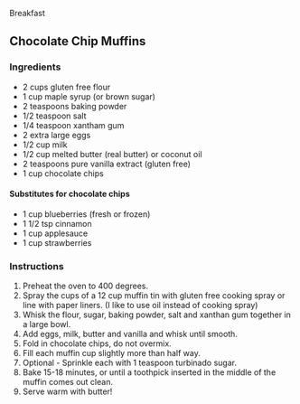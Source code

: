 Breakfast

## Chocolate Chip Muffins

### Ingredients

- 2 cups gluten free flour
- 1 cup maple syrup (or brown sugar)
- 2 teaspoons baking powder
- 1/2 teaspoon salt
- 1/4 teaspoon xantham gum
- 2 extra large eggs
- 1/2 cup milk
- 1/2 cup melted butter (real butter) or coconut oil
- 2 teaspoons pure vanilla extract (gluten free)
- 1 cup chocolate chips

#### Substitutes for chocolate chips

- 1 cup blueberries (fresh or frozen)
- 1 1/2 tsp cinnamon
- 1 cup applesauce
- 1 cup strawberries

### Instructions

1. Preheat the oven to 400 degrees.
2. Spray the cups of a 12 cup muffin tin with gluten free cooking spray or line with paper liners. (I like to use oil instead of cooking spray)
3. Whisk the flour, sugar, baking powder, salt and xanthan gum together in a large bowl.
4. Add eggs, milk, butter and vanilla and whisk until smooth.
5. Fold in chocolate chips, do not overmix.
6. Fill each muffin cup slightly more than half way.
7. Optional - Sprinkle each with 1 teaspoon turbinado sugar.
8. Bake 15-18 minutes, or until a toothpick inserted in the middle of the muffin comes out clean.
9. Serve warm with butter!
